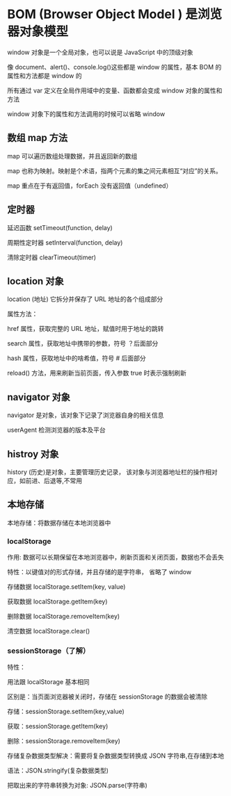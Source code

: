 # BOM (Browser Object Model ) 是浏览器对象模型

window 对象是⼀个全局对象，也可以说是 JavaScript 中的顶级对象

像 document、alert()、console.log()这些都是 window 的属性，基本 BOM 的属性和⽅法都是 window 的

所有通过 var 定义在全局作⽤域中的变量、函数都会变成 window 对象的属性和⽅法

window 对象下的属性和⽅法调⽤的时候可以省略 window

## 数组 map 方法

map 可以遍历数组处理数据，并且返回新的数组

map 也称为映射。映射是个术语，指两个元素的集之间元素相互“对应”的关系。

map 重点在于有返回值，forEach 没有返回值（undefined）

## 定时器

延迟函数
setTimeout(function, delay)

周期性定时器
setInterval(function, delay)

清除定时器
clearTimeout(timer)

## location 对象

location (地址) 它拆分并保存了 URL 地址的各个组成部分

属性方法：

href 属性，获取完整的 URL 地址，赋值时⽤于地址的跳转

search 属性，获取地址中携带的参数，符号 ？后⾯部分

hash 属性，获取地址中的啥希值，符号 # 后⾯部分

reload() ⽅法，⽤来刷新当前⻚⾯，传⼊参数 true 时表⽰强制刷新

## navigator 对象

navigator 是对象，该对象下记录了浏览器⾃⾝的相关信息

userAgent 检测浏览器的版本及平台

## histroy 对象

history (历史)是对象，主要管理历史记录， 该对象与浏览器地址栏的操作相对应，如前进、后退等,不常用

## 本地存储

本地存储：将数据存储在本地浏览器中

### localStorage

作⽤: 数据可以⻓期保留在本地浏览器中，刷新⻚⾯和关闭⻚⾯，数据也不会丢失

特性：以键值对的形式存储，并且存储的是字符串， 省略了 window

存储数据 localStorage.setItem(key, value)

获取数据 localStorage.getItem(key)

删除数据 localStorage.removeItem(key)

清空数据 localStorage.clear()

### sessionStorage（了解）

特性：

⽤法跟 localStorage 基本相同

区别是：当⻚⾯浏览器被关闭时，存储在 sessionStorage 的数据会被清除

存储：sessionStorage.setItem(key,value)

获取：sessionStorage.getItem(key)

删除：sessionStorage.removeItem(key)

存储复杂数据类型解决：需要将复杂数据类型转换成 JSON 字符串,在存储到本地

语法：JSON.stringify(复杂数据类型)

把取出来的字符串转换为对象: JSON.parse(字符串)
